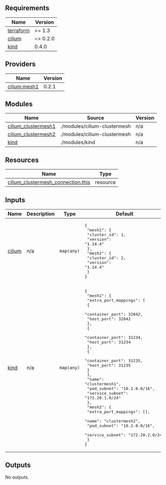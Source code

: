 <!-- BEGINNING OF PRE-COMMIT-TERRAFORM DOCS HOOK -->
## Requirements

| Name | Version |
|------|---------|
| <a name="requirement_terraform"></a> [terraform](#requirement\_terraform) | >= 1.3 |
| <a name="requirement_cilium"></a> [cilium](#requirement\_cilium) | ~> 0.2.0 |
| <a name="requirement_kind"></a> [kind](#requirement\_kind) | 0.4.0 |

## Providers

| Name | Version |
|------|---------|
| <a name="provider_cilium.mesh1"></a> [cilium.mesh1](#provider\_cilium.mesh1) | 0.2.1 |

## Modules

| Name | Source | Version |
|------|--------|---------|
| <a name="module_cilium_clustermesh1"></a> [cilium\_clustermesh1](#module\_cilium\_clustermesh1) | ./modules/cilium-clustermesh | n/a |
| <a name="module_cilium_clustermesh2"></a> [cilium\_clustermesh2](#module\_cilium\_clustermesh2) | ./modules/cilium-clustermesh | n/a |
| <a name="module_kind"></a> [kind](#module\_kind) | ./modules/kind | n/a |

## Resources

| Name | Type |
|------|------|
| [cilium_clustermesh_connection.this](https://registry.terraform.io/providers/littlejo/cilium/latest/docs/resources/clustermesh_connection) | resource |

## Inputs

| Name | Description | Type | Default | Required |
|------|-------------|------|---------|:--------:|
| <a name="input_cilium"></a> [cilium](#input\_cilium) | n/a | `map(any)` | <pre>{<br>  "mesh1": {<br>    "cluster_id": 1,<br>    "version": "1.14.4"<br>  },<br>  "mesh2": {<br>    "cluster_id": 2,<br>    "version": "1.14.4"<br>  }<br>}</pre> | no |
| <a name="input_kind"></a> [kind](#input\_kind) | n/a | `map(any)` | <pre>{<br>  "mesh1": {<br>    "extra_port_mappings": [<br>      {<br>        "container_port": 32042,<br>        "host_port": 32042<br>      },<br>      {<br>        "container_port": 31234,<br>        "host_port": 31234<br>      },<br>      {<br>        "container_port": 31235,<br>        "host_port": 31235<br>      }<br>    ],<br>    "name": "clustermesh1",<br>    "pod_subnet": "10.1.0.0/16",<br>    "service_subnet": "172.20.1.0/24"<br>  },<br>  "mesh2": {<br>    "extra_port_mappings": [],<br>    "name": "clustermesh2",<br>    "pod_subnet": "10.2.0.0/16",<br>    "service_subnet": "172.20.2.0/24"<br>  }<br>}</pre> | no |

## Outputs

No outputs.
<!-- END OF PRE-COMMIT-TERRAFORM DOCS HOOK -->